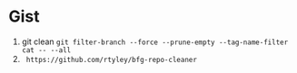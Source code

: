 # Gist

1. git clean `git filter-branch --force --prune-empty --tag-name-filter cat -- --all`
2. ` https://github.com/rtyley/bfg-repo-cleaner`
